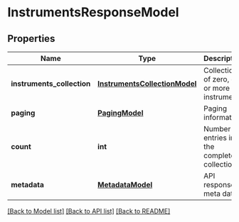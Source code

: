 # InstrumentsResponseModel

## Properties
Name | Type | Description | Notes
------------ | ------------- | ------------- | -------------
**instruments_collection** | [**InstrumentsCollectionModel**](InstrumentsCollectionModel.md) | Collection of zero, one or more instruments | 
**paging** | [**PagingModel**](PagingModel.md) | Paging information | [optional] 
**count** | **int** | Number of entries in the complete collection | 
**metadata** | [**MetadataModel**](MetadataModel.md) | API response meta data | 

[[Back to Model list]](../README.md#documentation-for-models) [[Back to API list]](../README.md#documentation-for-api-endpoints) [[Back to README]](../README.md)


